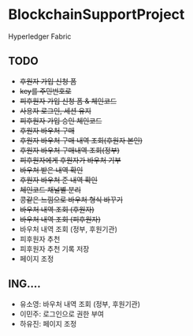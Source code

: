 # BlockchainSupportProject
Hyperledger Fabric

## TODO 
- ~~후원자 가입 신청 폼~~
- ~~key를 주민번호로~~
- ~~피후원자 가입 신청 폼 & 체인코드~~
- ~~사용자 로그인, 세션 유지~~
- ~~피후원자 가입 승인 체인코드~~
- ~~후원자 바우처 구매~~
- ~~후원자 바우처 구매 내역 조회(후원자 본인)~~
- ~~후원자 바우처 구매내역 조회(정부)~~
- ~~피후원자에게 후원자가 바우처 기부~~
- ~~바우처 받은 내역 확인~~
- ~~후원자 바우처 준 내역 확인~~
- ~~체인코드 채널별 분리~~
- ~~콩같은 느낌으로 바우처 형식 바꾸기~~
- ~~바우처 내역 조회 (후원자)~~
- ~~바우처 내역 조회 (피후원자)~~
- 바우처 내역 조회 (정부, 후원기관)
- 피후원자 추천
- 피후원자 추천 기록 저장
- 페이지 조정

## ING....
-	유소영: 바우처 내역 조회 (정부, 후원기관)
-	이민주: 로그인으로 권한 부여
-	하유진: 페이지 조정
